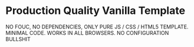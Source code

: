 # Production Quality Vanilla Template
NO FOUC, NO DEPENDENCIES, ONLY PURE JS / CSS / HTML5 TEMPLATE. MINIMAL CODE. WORKS IN ALL BROWSERS. NO CONFIGURATION BULLSHIT
